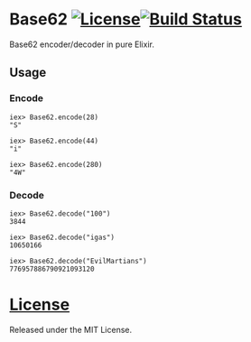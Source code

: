 # Base62 [![License](https://img.shields.io/hexpm/l/base62.svg?style=flat-square)](https://github.com/igas/base62/blob/master/LICENSE)[![Build Status](https://img.shields.io/travis/igas/base62.svg?style=flat-square)](https://travis-ci.org/igas/base62)

Base62 encoder/decoder in pure Elixir.

## Usage

### Encode

```
iex> Base62.encode(28)
"S"

iex> Base62.encode(44)
"i"

iex> Base62.encode(280)
"4W"
```

### Decode

```
iex> Base62.decode("100")
3844

iex> Base62.decode("igas")
10650166

iex> Base62.decode("EvilMartians")
776957886790921093120
```

# [License](https://github.com/igas/base62/blob/master/LICENSE)

Released under the MIT License.
